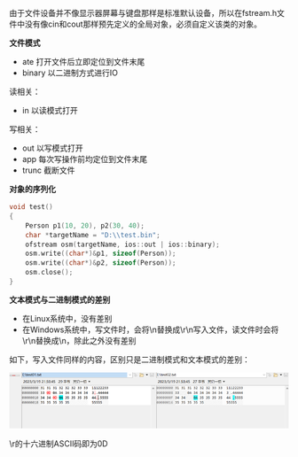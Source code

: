 由于文件设备并不像显示器屏幕与键盘那样是标准默认设备，所以在fstream.h文件中没有像cin和cout那样预先定义的全局对象，必须自定义该类的对象。



**文件模式**

- ate   打开文件后立即定位到文件末尾
- binary  以二进制方式进行IO

读相关：

- in   以读模式打开

写相关：

- out  以写模式打开
- app 每次写操作前均定位到文件末尾
- trunc  截断文件



**对象的序列化**

```c++
void test()
{
    Person p1(10, 20), p2(30, 40);
    char *targetName = "D:\\test.bin";
    ofstream osm(targetName, ios::out | ios::binary);
    osm.write((char*)&p1, sizeof(Person));
    osm.write((char*)&p2, sizeof(Person));
    osm.close();
}
```



**文本模式与二进制模式的差别**

- 在Linux系统中，没有差别
- 在Windows系统中，写文件时，会将\n替换成\r\n写入文件，读文件时会将\r\n替换成\n，除此之外没有差别

如下，写入文件同样的内容，区别只是二进制模式和文本模式的差别：

![](images/文件IO文本模式与二进制模式的差别.png)

\r的十六进制ASCII码即为0D